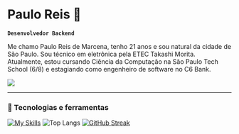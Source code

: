 # Paulo Reis 🚀

**`Desenvolvedor Backend`**

Me chamo Paulo Reis de Marcena, tenho 21 anos e sou natural da cidade de São Paulo. Sou técnico em eletrônica pela ETEC Takashi Morita. Atualmente, estou cursando Ciência da Computação na São Paulo Tech School (6/8) e estagiando como engenheiro de software no C6 Bank.

<div> 
    <a href="https://www.linkedin.com/in/paulo-marcena-b4a26a258/" target="_blank">
        <img src="https://img.shields.io/badge/-LinkedIn-%230077B5?style=for-the-badge&logo=linkedin&logoColor=white" target="_blank">
    </a> 
</div>

---

### 🤖 Tecnologias e ferramentas


[![My Skills](https://skillicons.dev/icons?i=java,git)](https://skillicons.dev)
![Top Langs](https://github-readme-stats.vercel.app/api/top-langs/?username=paulo07reis&theme=transparent&layout=compact&show_icons=true&hide_border=true&card_width=250)
[![GitHub Streak](https://streak-stats.demolab.com?user=paulo07reis&hide_border=true&theme=transparent)](https://git.io/streak-stats)
